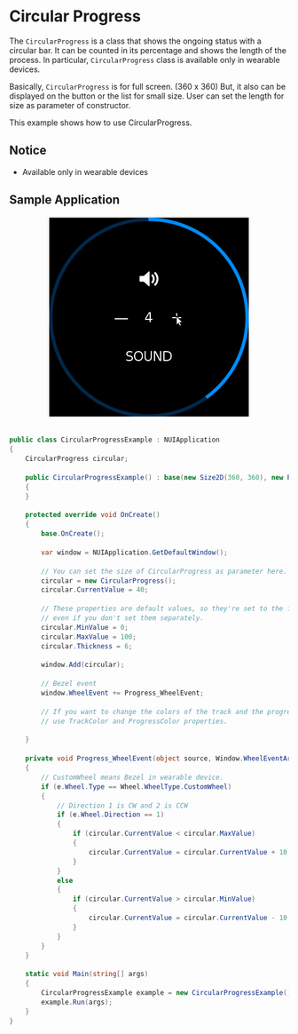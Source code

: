 # Circular Progress

The `CircularProgress` is a class that shows the ongoing status with a circular bar.
It can be counted in its percentage and shows the length of the process. In particular, `CircularProgress` class is available only in wearable devices.

Basically, `CircularProgress` is for full screen. (360 x 360) But, it also can be displayed on the button or the list for small size. User can set the length for size as parameter of constructor.

This example shows how to use CircularProgress.

## Notice
* Available only in wearable devices

## Sample Application
<div style="text-align:center;width:100%;"><img src="./preview/circularprogress.gif" /></div>


```C#

public class CircularProgressExample : NUIApplication
{
    CircularProgress circular;

    public CircularProgressExample() : base(new Size2D(360, 360), new Position2D(0, 0))
    {
    }

    protected override void OnCreate()
    {
        base.OnCreate();

        var window = NUIApplication.GetDefaultWindow();

        // You can set the size of CircularProgress as parameter here.
        circular = new CircularProgress();
        circular.CurrentValue = 40;

        // These properties are default values, so they're set to the following values
        // even if you don't set them separately.
        circular.MinValue = 0;
        circular.MaxValue = 100;
        circular.Thickness = 6;

        window.Add(circular);

        // Bezel event
        window.WheelEvent += Progress_WheelEvent;

        // If you want to change the colors of the track and the progress,
        // use TrackColor and ProgressColor properties.

    }

    private void Progress_WheelEvent(object source, Window.WheelEventArgs e)
    {
        // CustomWheel means Bezel in wearable device.
        if (e.Wheel.Type == Wheel.WheelType.CustomWheel)
        {
            // Direction 1 is CW and 2 is CCW
            if (e.Wheel.Direction == 1)
            {
                if (circular.CurrentValue < circular.MaxValue)
                {
                    circular.CurrentValue = circular.CurrentValue + 10;
                }
            }
            else
            {
                if (circular.CurrentValue > circular.MinValue)
                {
                    circular.CurrentValue = circular.CurrentValue - 10;
                }
            }
        }
    }

    static void Main(string[] args)
    {
        CircularProgressExample example = new CircularProgressExample();
        example.Run(args);
    }
}

```